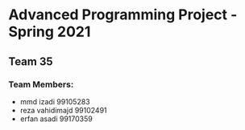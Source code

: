 # Advanced Programming Project - Spring 2021
## Team 35

### Team Members:
- mmd izadi 99105283
- reza vahidimajd 99102491
- erfan asadi 99170359
